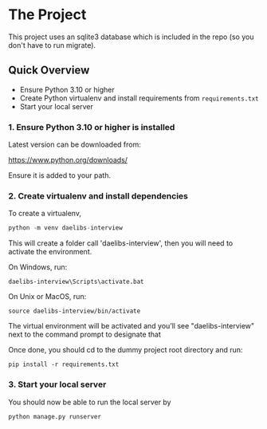 # The Project

This project uses an sqlite3 database which is included in the repo (so you don't have to run migrate).

## Quick Overview

* Ensure Python 3.10 or higher
* Create Python virtualenv and install requirements from `requirements.txt`
* Start your local server

### 1. Ensure Python 3.10 or higher is installed

Latest version can be downloaded from:

<https://www.python.org/downloads/>

Ensure it is added to your path.

### 2. Create virtualenv and install dependencies

To create a virtualenv,

```python
python -m venv daelibs-interview
```

This will create a folder call 'daelibs-interview', then you will need to activate the environment.

On Windows, run:

```shell
daelibs-interview\Scripts\activate.bat
```

On Unix or MacOS, run:

```shell
source daelibs-interview/bin/activate
```

The virtual environment will be activated and you’ll see "daelibs-interview" next to the command prompt to designate that

Once done, you should cd to the dummy project root directory and run:

```shell
pip install -r requirements.txt
```

### 3. Start your local server

You should now be able to run the local server by

```shell
python manage.py runserver
```
